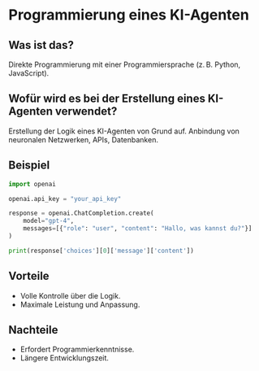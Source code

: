 # Programmierung eines KI-Agenten

## Was ist das?
Direkte Programmierung mit einer Programmiersprache (z. B. Python, JavaScript).

## Wofür wird es bei der Erstellung eines KI-Agenten verwendet?
Erstellung der Logik eines KI-Agenten von Grund auf. Anbindung von neuronalen Netzwerken, APIs, Datenbanken.

## Beispiel
```python
import openai

openai.api_key = "your_api_key"

response = openai.ChatCompletion.create(
    model="gpt-4",
    messages=[{"role": "user", "content": "Hallo, was kannst du?"}]
)

print(response['choices'][0]['message']['content'])
```

## Vorteile
- Volle Kontrolle über die Logik.
- Maximale Leistung und Anpassung.

## Nachteile
- Erfordert Programmierkenntnisse.
- Längere Entwicklungszeit.
